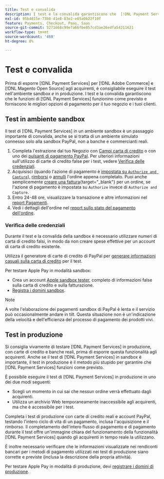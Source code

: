 ```yaml
---
title: Test e convalida
description: I test e la convalida garantiscono che  [!DNL Payment Services]  funzioni funzionino come previsto e forniscono le migliori opzioni di pagamento per i clienti
exl-id: 95b4615e-73b0-41e8-83e2-e65a0b22f10f
feature: Payments, Checkout, Paas, Saas
source-git-commit: 5271668c99e7a66fbe857cd3ae26edfa54211621
workflow-type: tm+mt
source-wordcount: '469'
ht-degree: 0%

---
```


# Test e convalida

Prima di esporre [!DNL Payment Services] per [!DNL Adobe Commerce] e [!DNL Magento Open Source] agli acquirenti, è consigliabile eseguire il test nell&#39;ambiente sandbox _e_ in produzione. I test e la convalida garantiscono che le funzioni di [!DNL Payment Services] funzionino come previsto e forniscono le migliori opzioni di pagamento per il tuo negozio e i tuoi clienti.

## Test in ambiente sandbox

Il test di [!DNL Payment Services] in un ambiente sandbox è un passaggio importante di convalida, anche se si tratta di un ambiente simulato connesso solo alla sandbox PayPal, non a banche e commercianti reali.

1. Completa l&#39;estrazione dal tuo Negozio con [Campi carta di credito](payments-options.md#credit-card-fields) o con uno dei [pulsanti di pagamento PayPal](payments-options.md#paypal-smart-buttons). Per ulteriori informazioni sull&#39;utilizzo di carte di credito false per i test, vedere [Verifica delle credenziali](#testing-credentials).
1. Acquisisci (quando l&#39;azione di pagamento è [impostata su `Authorize and Capture`](onboard.md#set-payment-services-as-payment-method)), [rimborsi](refunds.md) o [annulli](voids.md) l&#39;ordine appena completato. Puoi anche semplicemente [creare una fattura](https://experienceleague.adobe.com/en/docs/commerce-admin/stores-sales/order-management/invoices#create-an-invoice){target="_blank"} per un ordine, se l&#39;azione di pagamento è impostata su `Authorize` invece di `Authorize and Capture`.
1. Entro 24-48 ore, visualizzare la transazione e altre informazioni nel [report Pagamenti](payouts.md).
1. Vedi i dettagli dell&#39;ordine nel [report sullo stato del pagamento dell&#39;ordine](order-payment-status.md).

### Verifica delle credenziali

Durante il test e la convalida della sandbox è necessario utilizzare numeri di carta di credito falsi, in modo da non creare spese effettive per un account di carta di credito esistente.

Utilizza il generatore di carte di credito di PayPal per [generare informazioni casuali sulla carta di credito](https://www.paypal.com/us/smarthelp/article/where-can-i-find-test-credit-card-numbers-ts2157) per il test.

Per testare Apple Pay in modalità sandbox:

* Crea un account [Apple sandbox tester](https://developer.apple.com/apple-pay/sandbox-testing/#create-a-sandbox-tester-account), completo di informazioni false sulla carta di credito e sulla fatturazione.
* [Registra i domini sandbox](https://developer.paypal.com/docs/checkout/apm/apple-pay/#link-registeryoursandboxdomains).

>[!NOTE]
>
>A volte l&#39;elaborazione dei pagamenti sandbox di PayPal è lenta e il servizio può occasionalmente andare in tilt. Questa situazione non è un&#39;indicazione della velocità e dell&#39;efficienza del processo di pagamento dei prodotti vivi.

## Test in produzione

Si consiglia vivamente di testare [!DNL Payment Services] in produzione, con carte di credito e banche reali, prima di esporre questa funzionalità agli acquirenti. Anche se il test di [!DNL Payment Services] in sandbox è importante, il test in produzione è il metodo più stupido per garantire che [!DNL Payment Services] funzioni come previsto.

È possibile eseguire il test di [!DNL Payment Services] in produzione in uno dei due modi seguenti:

* Scegli un momento in cui sai che nessun ordine verrà effettuato dagli acquirenti.
* Utilizza un archivio Web temporaneamente inaccessibile agli acquirenti, ma che è accessibile per i test.

Completa i test di produzione con carte di credito reali e account PayPal, testando l&#39;intero ciclo di vita di un pagamento, inclusa l&#39;acquisizione e il rimborso. Il completamento dell&#39;intero flusso di pagamento e di pagamento durante il test offre un&#39;immagine chiara del funzionamento della funzionalità [!DNL Payment Services] quando gli acquirenti in tempo reale la utilizzano.

È inoltre necessario verificare che le informazioni visualizzate nei rendiconti bancari per i metodi di pagamento utilizzati nei test di produzione siano corrette e previste (inclusa la descrizione della propria attività).

Per testare Apple Pay in modalità di produzione, devi [registrare i domini di produzione](https://developer.paypal.com/docs/checkout/apm/apple-pay/#register-your-live-domain).
